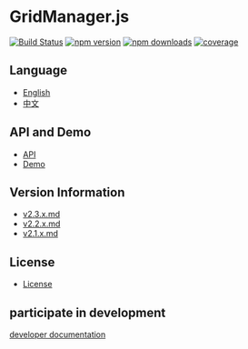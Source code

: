 # GridManager.js

[![Build Status](https://travis-ci.org/baukh789/GridManager.svg?branch=master&style=flat-square)](https://travis-ci.org/baukh789/GridManager)
[![npm version](https://img.shields.io/npm/v/GridManager.svg?style=flat-square)](https://www.npmjs.com/package/GridManager)
[![npm downloads](https://img.shields.io/npm/dt/GridManager.svg?style=flat-square)](https://www.npmjs.com/package/GridManager)
[![coverage](https://img.shields.io/codecov/c/github/baukh789/GridManager.svg?style=flat-square)](https://codecov.io/gh/baukh789/GridManager)

## Language
- [English](./README-EN.md)
- [中文](./README-CN.md)

## API and Demo
- [API](http://gridmanager.lovejavascript.com/api/index.html)
- [Demo](http://www.lovejavascript.com/node_modules/GridManager/demo/index.html)

## Version Information
- [v2.3.x.md](/version/v2.3.x.md)
- [v2.2.x.md](/version/v2.2.x.md)
- [v2.1.x.md](/version/v2.1.x.md)

## License
- [License](/LICENSE)

## participate in development
[developer documentation](./DEVELOP-README.md)
